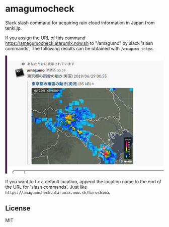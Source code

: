 # amagumocheck
Slack slash command for acquiring rain cloud information in Japan from tenki.jp.

If you assign the URL of this command https://amagumocheck.atarumix.now.sh to "/amagumo" by slack 'slash commands',
The following results can be obtained with 
`/amagumo tokyo`.

![sample](./images/image1.png)

If you want to fix a default location, append the location name to the end of the URL for 'slash commands'.
Just like `https://amagumocheck.atarumix.now.sh/hiroshima`.

## License
MIT

